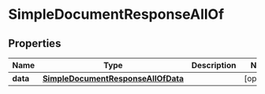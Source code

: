 
# SimpleDocumentResponseAllOf

## Properties
Name | Type | Description | Notes
------------ | ------------- | ------------- | -------------
**data** | [**SimpleDocumentResponseAllOfData**](SimpleDocumentResponseAllOfData.md) |  |  [optional]



